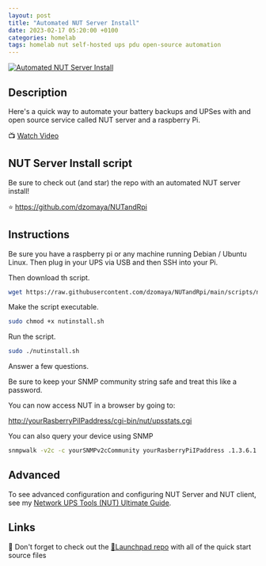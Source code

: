 ```yaml
---
layout: post
title: "Automated NUT Server Install"
date: 2023-02-17 05:20:00 +0100
categories: homelab
tags: homelab nut self-hosted ups pdu open-source automation
---
```


[![Automated NUT Server Install](https://img.youtube.com/vi/HgKeD4320c0/0.jpg)](https://www.youtube.com/watch?v=HgKeD4320c0 "Automated NUT Server Install")

## Description

Here's a quick way to automate your battery backups and UPSes with and open source service called NUT server and a raspberry Pi.  

📺 [Watch Video](https://www.youtube.com/watch?v=HgKeD4320c0)

## NUT Server Install script

Be sure to check out (and star) the repo with an automated NUT server install!

⭐ <https://github.com/dzomaya/NUTandRpi>

## Instructions

Be sure you have a raspberry pi or any machine running Debian / Ubuntu Linux.  Then plug in your UPS via USB and then SSH into your Pi.

Then download th script.

```bash
wget https://raw.githubusercontent.com/dzomaya/NUTandRpi/main/scripts/nutinstall.sh
```

Make the script executable.

```bash
sudo chmod +x nutinstall.sh
```

Run the script.

```bash
sudo ./nutinstall.sh
```

Answer a few questions.

Be sure to keep your SNMP community string safe and treat this like a password.

You can now access NUT in a browser by going to:

<http://yourRasberryPiIPaddress/cgi-bin/nut/upsstats.cgi>

You can also query your device using SNMP

```bash
snmpwalk -v2c -c yourSNMPv2cCommunity yourRasberryPiIPaddress .1.3.6.1.4.1.8072.1.3.2.4.1.2
```

## Advanced

To see advanced configuration and configuring NUT Server and NUT client, see my [Network UPS Tools (NUT) Ultimate Guide](https://docs.technotim.live/posts/NUT-server-guide/).

## Links

🚀 Don't forget to check out the [🚀Launchpad repo](https://l.technotim.live/quick-start) with all of the quick start source files